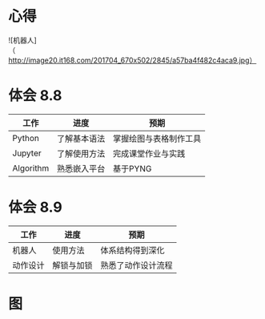 # 心得
![机器人]（http://image20.it168.com/201704_670x502/2845/a57ba4f482c4aca9.jpg）

# 体会 8.8
工作| 进度 |  预期| 
-|-|-
Python | 了解基本语法 | 掌握绘图与表格制作工具 |
Jupyter |了解使用方法| 完成课堂作业与实践 |
Algorithm | 熟悉嵌入平台 | 基于PYNG |
# 体会 8.9
工作| 进度 |  预期| 
-|-|-
机器人 | 使用方法 | 体系结构得到深化 |
动作设计 |解锁与加锁| 熟悉了动作设计流程 |
# 图
